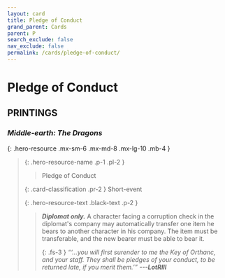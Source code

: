 ```yaml
---
layout: card
title: Pledge of Conduct
grand_parent: Cards
parent: P
search_exclude: false
nav_exclude: false
permalink: /cards/pledge-of-conduct/
---
```


# Pledge of Conduct


## PRINTINGS


### _Middle-earth: The Dragons_

{: .hero-resource .mx-sm-6 .mx-md-8 .mx-lg-10 .mb-4 }
> {: .hero-resource-name .p-1 .pl-2 }
> > <div class="card-mp"></div>
> > <div class="card-name">Pledge of Conduct</div>
>
> {: .card-classification .pr-2 }
> Short-event
>
> {: .hero-resource-text .black-text .p-2 }
> > _**Diplomat only.**_ A character facing a corruption check in the diplomat's company may automatically transfer one item he bears to another character in his company. The item must be transferable, and the new bearer must be able to bear it.   
> > 
> > {: .fs-3 } 
> > _“‘...you will first surender to me the Key of Orthanc, and your staff. They shall be pledges of your conduct, to be returned late, if you merit them.’”_ ***---&#65279;LotRIII*** 
> 
